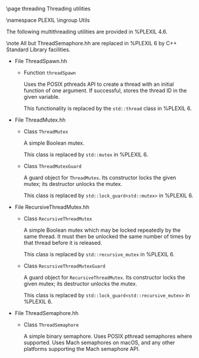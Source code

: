 \page threading Threading utilities

\namespace PLEXIL
\ingroup Utils

The following multithreading utilities are provided in %PLEXIL 4.6.

\note All but ThreadSemaphore.hh are replaced in %PLEXIL 6 by C++
Standard Library facilities.

+ File ThreadSpawn.hh

  - Function `threadSpawn`

    Uses the POSIX pthreads API to create a thread with an initial
    function of one argument.  If successful, stores the thread ID in
    the given variable.

    This functionality is replaced by the `std::thread` class in %PLEXIL 6.

+ File ThreadMutex.hh

  - Class `ThreadMutex`
  
    A simple Boolean mutex.

    This class is replaced by `std::mutex` in %PLEXIL 6.
    
  - Class `ThreadMutexGuard`
  
    A guard object for `ThreadMutex`.  Its constructor locks the given
    mutex; its destructor unlocks the mutex.
    
    This class is replaced by `std::lock_guard<std::mutex>` in %PLEXIL 6.

+ File RecursiveThreadMutex.hh

  - Class `RecursiveThreadMutex`
  
    A simple Boolean mutex which may be locked repeatedly by the same
    thread.  It must then be unlocked the same number of times by that
    thread before it is released.

    This class is replaced by `std::recursive_mutex` in %PLEXIL 6.

  - Class `RecursiveThreadMutexGuard`
  
    A guard object for `RecursiveThreadMutex`.  Its constructor locks
    the given mutex; its destructor unlocks the mutex.
    
    This class is replaced by `std::lock_guard<std::recursive_mutex>` in %PLEXIL 6.

+ File ThreadSemaphore.hh

  - Class `ThreadSemaphore`
  
    A simple binary semaphore.  Uses POSIX pthread semaphores where
    supported.  Uses Mach semaphores on macOS, and any other platforms
    supporting the Mach semaphore API.
